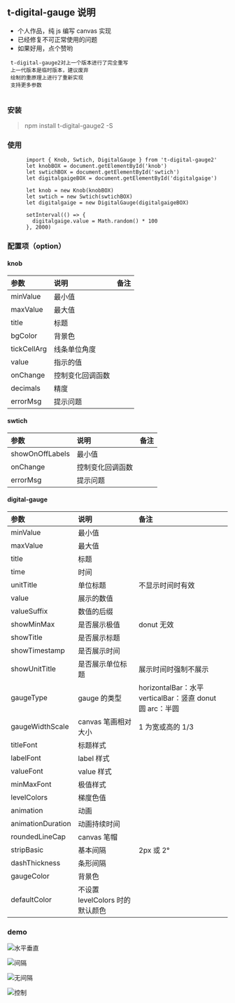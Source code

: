 ## t-digital-gauge 说明

- 个人作品，纯 js 编写 canvas 实现
- 已经修复不可正常使用的问题
- 如果好用，点个赞哟

```
 t-digital-gauge2对上一个版本进行了完全重写
 上一代版本是临时版本，建议废弃
 绘制的重原理上进行了重新实现
 支持更多参数


```

### 安装

> npm install t-digital-gauge2 -S

### 使用

```
      import { Knob, Swtich, DigitalGauge } from 't-digital-gauge2'
      let knobBOX = document.getElementById('knob')
      let swtichBOX = document.getElementById('swtich')
      let digitalgaigeBOX = document.getElementById('digitalgaige')

      let knob = new Knob(knobBOX)
      let swtich = new Swtich(swtichBOX)
      let digitalgaige = new DigitalGauge(digitalgaigeBOX)

      setInterval(() => {
        digitalgaige.value = Math.random() * 100
      }, 2000)
```

### 配置项（option）

#### knob

| 参数        | 说明             | 备注 |
| :---------- | :--------------- | :--- |
| minValue    | 最小值           |      |
| maxValue    | 最大值           |      |
| title       | 标题             |      |
| bgColor     | 背景色           |      |
| tickCellArg | 线条单位角度     |      |
| value       | 指示的值         |      |
| onChange    | 控制变化回调函数 |      |
| decimals    | 精度             |      |
| errorMsg    | 提示问题         |      |

#### swtich

| 参数            | 说明             | 备注 |
| :-------------- | :--------------- | :--- |
| showOnOffLabels | 最小值           |      |
| onChange        | 控制变化回调函数 |      |
| errorMsg        | 提示问题         |      |

#### digital-gauge

| 参数              | 说明                            | 备注                                                     |
| :---------------- | :------------------------------ | :------------------------------------------------------- |
| minValue          | 最小值                          |                                                          |
| maxValue          | 最大值                          |                                                          |
| title             | 标题                            |                                                          |
| time              | 时间                            |                                                          |
| unitTitle         | 单位标题                        | 不显示时间时有效                                         |
| value             | 展示的数值                      |
| valueSuffix       | 数值的后缀                      |                                                          |
| showMinMax        | 是否展示极值                    | donut 无效                                               |
| showTitle         | 是否展示标题                    |                                                          |
| showTimestamp     | 是否展示时间                    |                                                          |
| showUnitTitle     | 是否展示单位标题                | 展示时间时强制不展示                                     |
| gaugeType         | gauge 的类型                    | horizontalBar：水平 verticalBar：竖直 donut 圆 arc：半圆 |
| gaugeWidthScale   | canvas 笔画相对大小             | 1 为宽或高的 1/3                                         |
| titleFont         | 标题样式                        |                                                          |
| labelFont         | label 样式                      |                                                          |
| valueFont         | value 样式                      |                                                          |
| minMaxFont        | 极值样式                        |                                                          |
| levelColors       | 梯度色值                        |                                                          |
| animation         | 动画                            |                                                          |
| animationDuration | 动画持续时间                    |                                                          |
| roundedLineCap    | canvas 笔帽                     |                                                          |
| stripBasic        | 基本间隔                        | 2px 或 2°                                                |
| dashThickness     | 条形间隔                        |                                                          |
| gaugeColor        | 背景色                          |                                                          |
| defaultColor      | 不设置 levelColors 时的默认颜色 |                                                          |

### demo

![水平垂直](https://github.com/xiaomitangtang/t-digital-gauge/blob/master/img/bar.png?raw=true)

![间隔](https://github.com/xiaomitangtang/t-digital-gauge/blob/master/img/arcsplit.png?raw=true)

![无间隔](https://github.com/xiaomitangtang/t-digital-gauge/blob/master/img/arc.png?raw=true)

![控制](https://github.com/xiaomitangtang/t-digital-gauge/blob/master/img/control.png?raw=true)
